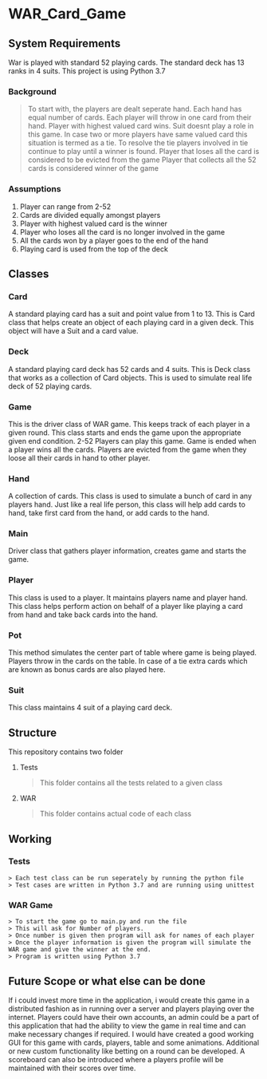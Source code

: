 # WAR_Card_Game
## System Requirements
War is played with standard 52 playing cards. The standard deck has 13 ranks in 4 suits.
This project is using Python 3.7

### Background
 > To start with, the players are dealt seperate hand. Each hand has equal number of cards.
 > Each player will throw in one card from their hand.
 > Player with highest valued card wins. Suit doesnt play a role in this game.
 > In case two or more players have same valued card this situation is termed as a tie. To resolve the tie players involved in tie
    continue to play until a winner is found.
 > Player that loses all the card is considered to be evicted from the game
 > Player that collects all the 52 cards is considered winner of the game
 
### Assumptions
  1) Player can range from 2-52
  2) Cards are divided equally amongst players
  3) Player with highest valued card is the winner
  4) Player who loses all the card is no longer involved in the game
  5) All the cards won by a player goes to the end of the hand
  6) Playing card is used from the top of the deck
 
 ## Classes
 ### Card
  A standard playing card has a suit and point value from 1 to 13. This is Card class that helps create an object of each playing     card in a given deck. This object will have a Suit and a card value.
 ### Deck
  A standard playing card deck has 52 cards and 4 suits. This is Deck class that works as a collection of Card objects. This is used to simulate real life deck of 52 playing cards. 
### Game
This is the driver class of WAR game. This keeps track of each player in a given round.
This class starts and ends the game upon the appropriate given end condition.
2-52 Players can play this game. Game is ended when a player wins all the cards.
Players are evicted from the game when they loose all their cards in hand to other
player. 
 ### Hand
  A collection of cards. This class is used to simulate a bunch of card in any players hand. Just like a real life person, this class will help add cards to hand, take first card from the hand, or add cards to the hand.
 ### Main
  Driver class that gathers player information, creates game and starts the game.
 ### Player 
  This class is used to a player. It maintains players name and player hand. This class helps perform action on behalf of a player like playing a card from hand and take back cards into the hand.
 ### Pot
  This method simulates the center part of table where game is being played. Players throw in the cards on the table. In case of a tie extra cards which are known as bonus cards are also played here.
 ### Suit
  This class maintains 4 suit of a playing card deck.

## Structure

This repository contains two folder 
1) Tests
    > This folder contains all the tests related to a given class
2) WAR
    > This folder contains actual code of each class
    
## Working
### Tests
    > Each test class can be run seperately by running the python file
    > Test cases are written in Python 3.7 and are running using unittest
    
### WAR Game
    > To start the game go to main.py and run the file
    > This will ask for Number of players.
    > Once number is given then program will ask for names of each player
    > Once the player information is given the program will simulate the WAR game and give the winner at the end.  
    > Program is written using Python 3.7

## Future Scope or what else can be done
If i could invest more time in the application, i would create this game in a distributed fashion as in running over a server and players playing over the internet. Players could have their own accounts, an admin could be a part of this application that had the ability to view the game in real time and can make necessary changes if required. 
I would have created a good working GUI for this game with cards, players, table and some animations. 
Additional or new custom functionality like betting on a round can be developed.
A scoreboard can also be introduced where a players profile will be maintained with their scores over time.